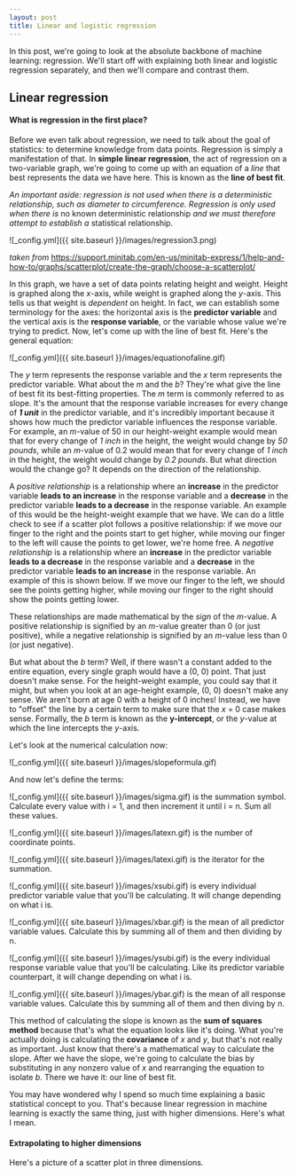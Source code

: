 ```yaml
---
layout: post
title: Linear and logistic regression
---
```


In this post, we're going to look at the absolute backbone of machine learning: regression. We'll start off with explaining both linear and logistic regression separately, and then we'll compare and contrast them.

## Linear regression

#### What is regression in the first place?

Before we even talk about regression, we need to talk about the goal of statistics: to determine knowledge from data points. Regression is simply a manifestation of that. In **simple linear regression**, the act of regression on a two-variable graph, we're going to come up with an equation of a *line* that best represents the data we have here. This is known as the **line of best fit**.

*An important aside: regression is not used when there is a deterministic relationship, such as diameter to circumference. Regression is only used when there is* no known deterministic relationship *and we must therefore attempt to establish a* statistical relationship.

![_config.yml]({{ site.baseurl }}/images/regression3.png)

*taken from* https://support.minitab.com/en-us/minitab-express/1/help-and-how-to/graphs/scatterplot/create-the-graph/choose-a-scatterplot/

In this graph, we have a set of data points relating height and weight. Height is graphed along the *x*-axis, while weight is graphed along the *y*-axis. This tells us that weight is *dependent* on height. In fact, we can establish some terminology for the axes: the horizontal axis is the **predictor variable** and the vertical axis is the **response variable**, or the variable whose value we're trying to predict. Now, let's come up with the line of best fit. Here's the general equation:

![_config.yml]({{ site.baseurl }}/images/equationofaline.gif)

The *y* term represents the response variable and the *x* term represents the predictor variable. What about the *m* and the *b*? They're what give the line of best fit its best-fitting properties. The *m* term is commonly referred to as slope. It's the amount that the response variable increases for every change of ***1 unit*** in the predictor variable, and it's incredibly important because it shows how much the predictor variable influences the response variable. For example, an *m*-value of 50 in our height-weight example would mean that for every change of *1 inch* in the height, the weight would change by *50 pounds*, while an *m*-value of 0.2 would mean that for every change of *1 inch* in the height, the weight would change by *0.2 pounds*. But what direction would the change go? It depends on the direction of the relationship. 

A *positive relationship* is a relationship where an **increase** in the predictor variable **leads to an increase** in the response variable and a **decrease** in the predictor variable **leads to a decrease** in the response variable. An example of this would be the height-weight example that we have. We can do a little check to see if a scatter plot follows a positive relationship: if we move our finger to the right and the points start to get higher, while moving our finger to the left will cause the points to get lower, we're home free. A *negative relationship* is a relationship where an **increase** in the predictor variable **leads to a decrease** in the response variable and a **decrease** in the predictor variable **leads to an increase** in the response variable. An example of this is shown below. If we move our finger to the left, we should see the points getting higher, while moving our finger to the right should show the points getting lower.

These relationships are made mathematical by the *sign* of the *m*-value. A positive relationship is signified by an _m_-value greater than 0 (or just positive), while a negative relationship is signified by an _m_-value less than 0 (or just negative).

But what about the *b* term? Well, if there wasn't a constant added to the entire equation, every single graph would have a (0, 0) point. That just doesn't make sense. For the height-weight example, you could say that it might, but when you look at an age-height example, (0, 0) doesn't make any sense. We aren't born at age 0 with a height of 0 inches! Instead, we have to "offset" the line by a certain term to make sure that the *x* = 0 case makes sense. Formally, the *b* term is known as the __y-intercept__, or the _y_-value at which the line intercepts the *y*-axis.

Let's look at the numerical calculation now:

![_config.yml]({{ site.baseurl }}/images/slopeformula.gif)

And now let's define the terms:

![_config.yml]({{ site.baseurl }}/images/sigma.gif) is the summation symbol. Calculate every value with i = 1, and then increment it until i = n. Sum all these values.

![_config.yml]({{ site.baseurl }}/images/latexn.gif) is the number of coordinate points.

![_config.yml]({{ site.baseurl }}/images/latexi.gif) is the iterator for the summation.

![_config.yml]({{ site.baseurl }}/images/xsubi.gif) is every individual predictor variable value that you'll be calculating. It will change depending on what i is.

![_config.yml]({{ site.baseurl }}/images/xbar.gif) is the mean of all predictor variable values. Calculate this by summing all of them and then dividing by n.

![_config.yml]({{ site.baseurl }}/images/ysubi.gif) is the every individual response variable value that you'll be calculating. Like its predictor variable counterpart, it will change depending on what i is.

![_config.yml]({{ site.baseurl }}/images/ybar.gif) is the mean of all response variable values. Calculate this by summing all of them and then diving by n.

This method of calculating the slope is known as the __sum of squares method__ because that's what the equation looks like it's doing. What you're actually doing is calculating the **covariance** of *x* and *y*, but that's not really as important. Just know that there's a mathematical way to calculate the slope. After we have the slope, we're going to calculate the bias by substituting in any nonzero value of *x* and rearranging the equation to isolate *b*. There we have it: our line of best fit.

You may have wondered why I spend so much time explaining a basic statistical concept to you. That's because linear regression in machine learning is exactly the same thing, just with higher dimensions. Here's what I mean.

#### Extrapolating to higher dimensions

Here's a picture of a scatter plot in three dimensions.
